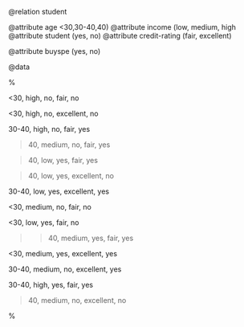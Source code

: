@relation student

@attribute age <30,30-40,40) @attribute income (low, medium, high @attribute student (yes, no) @attribute credit-rating (fair, excellent)

@attribute buyspe (yes, no)

@data

%

<30, high, no, fair, no

<30, high, no, excellent, no

30-40, high, no, fair, yes

>40, medium, no, fair, yes

>40, low, yes, fair, yes

>40, low, yes, excellent, no

30-40, low, yes, excellent, yes

<30, medium, no, fair, no

<30, low, yes, fair, no

>>40, medium, yes, fair, yes

<30, medium, yes, excellent, yes

30-40, medium, no, excellent, yes

30-40, high, yes, fair, yes

>40, medium, no, excellent, no

%

